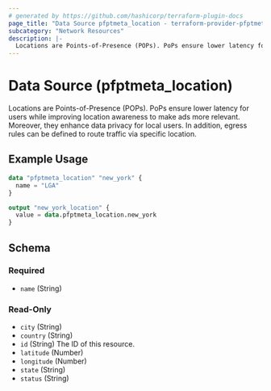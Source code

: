 ```yaml
---
# generated by https://github.com/hashicorp/terraform-plugin-docs
page_title: "Data Source pfptmeta_location - terraform-provider-pfptmeta"
subcategory: "Network Resources"
description: |-
  Locations are Points-of-Presence (POPs). PoPs ensure lower latency for users while improving location awareness to make ads more relevant. Moreover, they enhance data privacy for local users. In addition, egress rules can be defined to route traffic via specific location.
---
```


# Data Source (pfptmeta_location)

Locations are Points-of-Presence (POPs). PoPs ensure lower latency for users while improving location awareness to make ads more relevant. Moreover, they enhance data privacy for local users. In addition, egress rules can be defined to route traffic via specific location.

## Example Usage

```terraform
data "pfptmeta_location" "new_york" {
  name = "LGA"
}

output "new_york_location" {
  value = data.pfptmeta_location.new_york
}
```

<!-- schema generated by tfplugindocs -->
## Schema

### Required

- `name` (String)

### Read-Only

- `city` (String)
- `country` (String)
- `id` (String) The ID of this resource.
- `latitude` (Number)
- `longitude` (Number)
- `state` (String)
- `status` (String)
